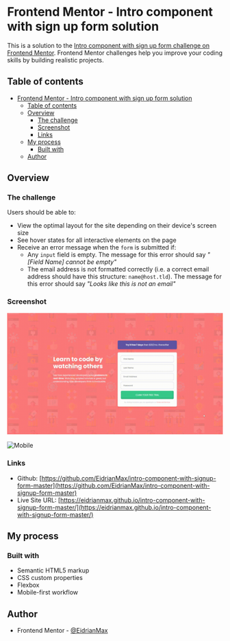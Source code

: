 # Frontend Mentor - Intro component with sign up form solution

This is a solution to the [Intro component with sign up form challenge on Frontend Mentor](https://www.frontendmentor.io/challenges/intro-component-with-signup-form-5cf91bd49edda32581d28fd1). Frontend Mentor challenges help you improve your coding skills by building realistic projects.

## Table of contents

- [Frontend Mentor - Intro component with sign up form solution](#frontend-mentor---intro-component-with-sign-up-form-solution)
  - [Table of contents](#table-of-contents)
  - [Overview](#overview)
    - [The challenge](#the-challenge)
    - [Screenshot](#screenshot)
    - [Links](#links)
  - [My process](#my-process)
    - [Built with](#built-with)
  - [Author](#author)

## Overview

### The challenge

Users should be able to:

- View the optimal layout for the site depending on their device's screen size
- See hover states for all interactive elements on the page
- Receive an error message when the `form` is submitted if:
  - Any `input` field is empty. The message for this error should say _"[Field Name] cannot be empty"_
  - The email address is not formatted correctly (i.e. a correct email address should have this structure: `name@host.tld`). The message for this error should say _"Looks like this is not an email"_

### Screenshot

![Escritorio](./design/desktop-preview.gif)

![Mobile](./design/mobile-preview.gif)

### Links

- Github: [https://github.com/EidrianMax/intro-component-with-signup-form-master](https://github.com/EidrianMax/intro-component-with-signup-form-master)
- Live Site URL: [https://eidrianmax.github.io/intro-component-with-signup-form-master/](https://eidrianmax.github.io/intro-component-with-signup-form-master/)

## My process

### Built with

- Semantic HTML5 markup
- CSS custom properties
- Flexbox
- Mobile-first workflow

## Author

- Frontend Mentor - [@EidrianMax](https://www.frontendmentor.io/profile/EidrianMax)

